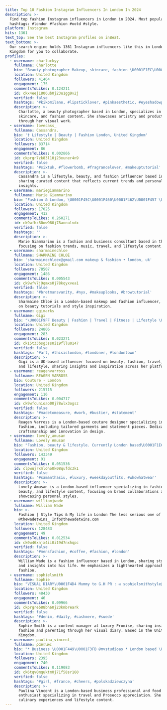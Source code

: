 ```yaml
---
title: Top 10 Fashion Instagram Influencers In London In 2024
description: >-
  Find top fashion Instagram influencers in London in 2024. Most popular
  hashtags: #london #fashion #ootd #style.
platform: Instagram
hits: 1361
text_top: See the best Instagram profiles on inBeat.
text_bottom: >-
  Our search engine holds 1361 Instagram influencers like this in London, United
  Kingdom for you to collaborate.
profiles:
  - username: charluckyy
    fullname: Charlotte
    bio: "Beauty photographer Makeup, skincare, fashion \U0001F1EC\U0001F1E7 London, UK \U0001F4E7 PR/business: charluckyy@gmail.com \U0001F447\U0001F3FBLinks"
    location: United Kingdom
    followers: 41464
    engagement: 175
    commentsToLikes: 0.124211
    id: ckx4eej1806ub0j23u1gg9v2j
    verified: false
    hashtags: '#kikomilano, #lipsticklover, #pinkaesthetic, #eyeshadowpalettes'
    description: >-
      Charlotte, a beauty photographer based in London, specializes in makeup,
      skincare, and fashion content. She showcases artistry and product reviews
      through her visual work.
  - username: lovecass_
    fullname: Cassandra.
    bio: '† Lifestyle | Beauty | Fashion London, United Kingdom'
    location: United Kingdom
    followers: 83714
    engagement: 86
    commentsToLikes: 0.002866
    id: ckprgr7zk83l10j23xuner4n9
    verified: false
    hashtags: '#sixtuk, #flowerbomb, #fragrancelover, #makeuptutorial'
    description: >-
      Cassandra is a lifestyle, beauty, and fashion influencer based in London,
      sharing curated content that reflects current trends and personal style
      insights.
  - username: mariegiammarino
    fullname: Marie Giammarino
    bio: "Fashion & London, \U0001F45C\U0001F460\U0001F462\U0001F457 \U0001F1EC\U0001F1E7 Fashion & business consultant Cat and dog mum \U0001F63B \U0001F436 I ❤️ fashion, music, travel and football"
    location: United Kingdom
    followers: 17025
    engagement: 412
    commentsToLikes: 0.260271
    id: ck9wfhz80ow980j78aoealvdx
    verified: false
    hashtags: ''
    description: >-
      Marie Giammarino is a fashion and business consultant based in the UK,
      focusing on fashion trends, music, travel, and lifestyle content.
  - username: sharmainechloe
    fullname: SHARMAINE CHLOÉ
    bio: 'sharmainechloex@gmail.com makeup & fashion • london, uk'
    location: United Kingdom
    followers: 78507
    engagement: 1486
    commentsToLikes: 0.005543
    id: ck9wfv7j9qmxs0j78kqyxvea1
    verified: false
    hashtags: '#bretmansvanity, #nyx, #makeuplooks, #browtutorial'
    description: >-
      Sharmaine Chloé is a London-based makeup and fashion influencer, focusing
      on beauty tutorials and style inspiration.
  - username: ggimarks
    fullname: Gigi
    bio: "\U0001F9FF Beauty | Fashion | Travel | Fitness | Lifestyle \U0001F4CD\U0001F1EC\U0001F1E7 Email ggimarks@gmail.com Agency @authenticinfluencers"
    location: United Kingdom
    followers: 24806
    engagement: 283
    commentsToLikes: 0.023271
    id: ck15t33bsg3ss0i19fllu0147
    verified: false
    hashtags: '#art, #thisislondon, #londoner, #londontown'
    description: >-
      Gigi is a UK-based influencer focused on beauty, fashion, travel, fitness,
      and lifestyle, sharing insights and inspiration across her platforms.
  - username: reagenvarross
    fullname: REAGEN VARROSS
    bio: Couture - London
    location: United Kingdom
    followers: 215715
    engagement: 116
    commentsToLikes: 0.004717
    id: ck9wfcunioao00j78wlx3ogsz
    verified: false
    hashtags: '#madetomeasure, #work, #bustier, #statement'
    description: >-
      Reagen Varross is a London-based couture designer specializing in bespoke
      fashion, including tailored garments and statement pieces. Dedicated to
      craftsmanship and innovation in design.
  - username: lovely_amusan
    fullname: Lovely Amusan
    bio: "Fashion, beauty & lifestyle. Currently London based\U0001F1EC\U0001F1E7 Dubai \U0001F1E6\U0001F1EA \U0001F48C Brand Collaboration ~ lovely@mynameislovely.com Shop my looks here ⬇️"
    location: United Kingdom
    followers: 143349
    engagement: 91
    commentsToLikes: 0.051536
    id: clpwujrxmloho0k08qufdc3k1
    verified: false
    hashtags: '#samanthasiu, #luxury, #weekdayoutfits, #whowhatwear'
    description: >-
      Lovely Amusan is a London-based influencer specializing in fashion,
      beauty, and lifestyle content, focusing on brand collaborations and
      showcasing personal styles.
  - username: williamjwade
    fullname: William Wade
    bio: >-
      Fashion | Style Tips & My life in London The less serious one of the two
      @thewadetwins_ Info@thewadetwins.com
    location: United Kingdom
    followers: 128483
    engagement: 49
    commentsToLikes: 0.012534
    id: ck0w46xnjx4ii0i19d7nxhqpc
    verified: false
    hashtags: '#mensfashion, #coffee, #fashion, #london'
    description: >-
      William Wade is a fashion influencer based in London, sharing style tips
      and insights into his life. He emphasizes a lighthearted approach to men's
      fashion.
  - username: sophielsmith
    fullname: Sophie
    bio: "VISUAL DIARY\U0001F4D4 Mummy to G.H PR : ✉️ sophielsmithstyle@gmail.com Tik tok: sophielsmith0 Content Manager @luxurypromise"
    location: United Kingdom
    followers: 48430
    engagement: 46
    commentsToLikes: 0.09966
    id: ckprgreb88bh60j23kmbreark
    verified: false
    hashtags: '#denim, #daily, #cashmere, #suede'
    description: >-
      Sophie Smith is a content manager at Luxury Promise, sharing insights on
      fashion and parenting through her visual diary. Based in the United
      Kingdom.
  - username: paulina_vincent_
    fullname: ραυℓιиα
    bio: "* Business \U0001F449\U0001F3FB @mvstudioas * London based \U0001F1EC\U0001F1E7 * Food Lover \U0001F9C0\U0001F969\U0001F373\U0001F364 * Prosecco Sommelier \U0001F37E\U0001F602 * Travel \U0001F1F5\U0001F1F1 \U0001F1EB\U0001F1F7 \U0001F1F3\U0001F1F4 \U0001F1EE\U0001F1F9 \U0001F1EA\U0001F1F8 \U0001F1EC\U0001F1F7 \U0001F1F2\U0001F1FD * \U0001F48C paulinavincent@mail.com \U0001F48C"
    location: United Kingdom
    followers: 2395
    engagement: 740
    commentsToLikes: 0.119083
    id: ck6tqv0mquktm0j71f58sr160
    verified: false
    hashtags: '#girl, #france, #cheers, #polskadziewczyna'
    description: >-
      Paulina Vincent is a London-based business professional and food
      enthusiast specializing in travel and Prosecco appreciation. She shares
      culinary experiences and lifestyle content.
---
```


